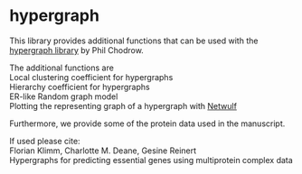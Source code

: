 # hypergraph

This library provides additional functions that can be used with the [hypergraph library](https://github.com/PhilChodrow/hypergraph) by Phil Chodrow.

The additional functions are\
Local clustering coefficient for hypergraphs\
Hierarchy coefficient for hypergraphs\
ER-like Random graph model\
Plotting the representing graph of a hypergraph with [Netwulf](https://pypi.org/project/netwulf/)

Furthermore, we provide some of the protein data used in the manuscript.

If used please cite:\
Florian Klimm, Charlotte M. Deane, Gesine Reinert\
Hypergraphs for predicting essential genes using multiprotein complex data
